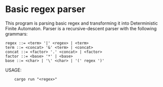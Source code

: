 # Basic regex parser

This program is parsing basic regex and transforming it into Deterministic Finite Automaton. Parser is a recursive-descent parser with the following grammars:

```
regex ::= <term> '|' <regex> | <term>
term ::= <concat> '&' <term> | <concat>
concat ::= <factor> '.' <concat> | <factor>
factor ::= <base> '*' | <base>
base ::= <char> | '\' <char> | '(' regex ')'
```

USAGE:

```
    cargo run "<regex>"
```
